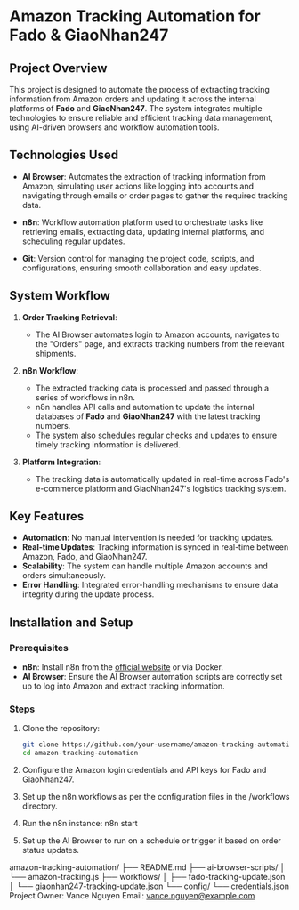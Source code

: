 # Amazon Tracking Automation for Fado & GiaoNhan247

## Project Overview

This project is designed to automate the process of extracting tracking information from Amazon orders and updating it across the internal platforms of **Fado** and **GiaoNhan247**. The system integrates multiple technologies to ensure reliable and efficient tracking data management, using AI-driven browsers and workflow automation tools.

## Technologies Used

- **AI Browser**: Automates the extraction of tracking information from Amazon, simulating user actions like logging into accounts and navigating through emails or order pages to gather the required tracking data.
  
- **n8n**: Workflow automation platform used to orchestrate tasks like retrieving emails, extracting data, updating internal platforms, and scheduling regular updates.

- **Git**: Version control for managing the project code, scripts, and configurations, ensuring smooth collaboration and easy updates.

## System Workflow

1. **Order Tracking Retrieval**:
   - The AI Browser automates login to Amazon accounts, navigates to the "Orders" page, and extracts tracking numbers from the relevant shipments.

2. **n8n Workflow**:
   - The extracted tracking data is processed and passed through a series of workflows in n8n.
   - n8n handles API calls and automation to update the internal databases of **Fado** and **GiaoNhan247** with the latest tracking numbers.
   - The system also schedules regular checks and updates to ensure timely tracking information is delivered.

3. **Platform Integration**:
   - The tracking data is automatically updated in real-time across Fado's e-commerce platform and GiaoNhan247's logistics tracking system.

## Key Features

- **Automation**: No manual intervention is needed for tracking updates.
- **Real-time Updates**: Tracking information is synced in real-time between Amazon, Fado, and GiaoNhan247.
- **Scalability**: The system can handle multiple Amazon accounts and orders simultaneously.
- **Error Handling**: Integrated error-handling mechanisms to ensure data integrity during the update process.

## Installation and Setup

### Prerequisites

- **n8n**: Install n8n from the [official website](https://n8n.io/) or via Docker.
- **AI Browser**: Ensure the AI Browser automation scripts are correctly set up to log into Amazon and extract tracking information.

### Steps

1. Clone the repository:
   ```bash
   git clone https://github.com/your-username/amazon-tracking-automation.git
   cd amazon-tracking-automation
2. Configure the Amazon login credentials and API keys for Fado and GiaoNhan247.

3. Set up the n8n workflows as per the configuration files in the /workflows directory.

4. Run the n8n instance:
n8n start

5. Set up the AI Browser to run on a schedule or trigger it based on order status updates.

amazon-tracking-automation/
├── README.md
├── ai-browser-scripts/
│   └── amazon-tracking.js
├── workflows/
│   ├── fado-tracking-update.json
│   └── giaonhan247-tracking-update.json
└── config/
    └── credentials.json
Project Owner: Vance Nguyen
Email: vance.nguyen@example.com
